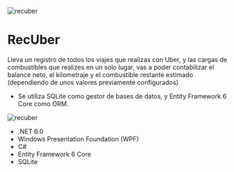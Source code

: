 ![recuber](https://user-images.githubusercontent.com/93444165/162090896-c0354214-216c-4fbd-9f7e-4ffc57c30c9c.png)

# RecUber
Lleva un registro de todos los viajes que realizas con Uber, y las cargas de combustibles que realizes en un solo lugar, vas a poder contabilizar el balance neto, el kilometraje y el combustible restante estimado (dependiendo de unos valores previamente configurados)

- Se utiliza SQLite como gestor de bases de datos, y Entity Framework 6 Core como ORM.

![recuber](https://user-images.githubusercontent.com/93444165/162287657-c274129d-084e-4c4e-bbee-8badb88b58b3.gif)

- .NET 6.0
- Windows Presentation Foundation (WPF)
- C#
- Entity Framework 6 Core
- SQLite